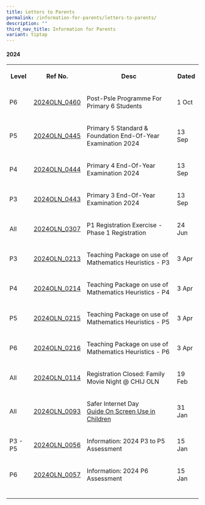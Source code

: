 ```yaml
---
title: Letters to Parents
permalink: /information-for-parents/letters-to-parents/
description: ""
third_nav_title: Information for Parents
variant: tiptap
---
```

<h4><strong>2024</strong></h4>
<table style="minWidth: 100px">
<colgroup>
<col>
<col>
<col>
<col>
</colgroup>
<tbody>
<tr>
<th rowspan="1" colspan="1">
<p>Level</p>
</th>
<th rowspan="1" colspan="1">
<p>Ref No.</p>
</th>
<th rowspan="1" colspan="1">
<p>Desc</p>
</th>
<th rowspan="1" colspan="1">
<p>Dated</p>
</th>
</tr>
<tr>
<td rowspan="1" colspan="1">
<p>P6</p>
</td>
<td rowspan="1" colspan="1">
<p><a href="/files/2024PGLetters/2024OLN_0460_Post_PSLE_Prog_for_P6_Students_2024.pdf" rel="noopener noreferrer nofollow" target="_blank">2024OLN_0460</a>
</p>
</td>
<td rowspan="1" colspan="1">
<p>Post-Psle Programme For Primary 6 Students</p>
</td>
<td rowspan="1" colspan="1">
<p>1 Oct</p>
</td>
</tr>
<tr>
<td rowspan="1" colspan="1">
<p>P5</p>
</td>
<td rowspan="1" colspan="1">
<p><a href="/files/2024PGLetters/2024OLN_0445_P5_EYE_Letters_to_Parents_2024.pdf" rel="noopener noreferrer nofollow" target="_blank">2024OLN_0445</a>
</p>
</td>
<td rowspan="1" colspan="1">
<p>Primary 5 Standard &amp; Foundation End-Of-Year Examination 2024</p>
</td>
<td rowspan="1" colspan="1">
<p>13 Sep</p>
</td>
</tr>
<tr>
<td rowspan="1" colspan="1">
<p>P4</p>
</td>
<td rowspan="1" colspan="1">
<p><a href="/files/2024PGLetters/2024OLN_0444_P4_EYE_Letters_to_Parents_2024.pdf" rel="noopener noreferrer nofollow" target="_blank">2024OLN_0444</a>
</p>
</td>
<td rowspan="1" colspan="1">
<p>Primary 4 End-Of-Year Examination 2024</p>
</td>
<td rowspan="1" colspan="1">
<p>13 Sep</p>
</td>
</tr>
<tr>
<td rowspan="1" colspan="1">
<p>P3</p>
</td>
<td rowspan="1" colspan="1">
<p><a href="/files/2024PGLetters/2024OLN_0443_P3_EYE_Letters_to_Parents_2024.pdf" rel="noopener noreferrer nofollow" target="_blank">2024OLN_0443</a>
</p>
</td>
<td rowspan="1" colspan="1">
<p>Primary 3 End-Of-Year Examination 2024</p>
</td>
<td rowspan="1" colspan="1">
<p>13 Sep</p>
</td>
</tr>
<tr>
<td rowspan="1" colspan="1">
<p>All</p>
</td>
<td rowspan="1" colspan="1">
<p><a href="/files/2024PGLetters/2024OLN_0307___2024_P1_Registration_Exercise___Phase_1_Registration.pdf" rel="noopener noreferrer nofollow" target="_blank">2024OLN_0307</a>
</p>
</td>
<td rowspan="1" colspan="1">
<p>P1 Registration Exercise - Phase 1 Registration</p>
</td>
<td rowspan="1" colspan="1">
<p>24 Jun</p>
</td>
</tr>
<tr>
<td rowspan="1" colspan="1">
<p>P3</p>
</td>
<td rowspan="1" colspan="1">
<p><a href="/files/2024PGLetters/2024OLN_0213___P3_Parents_Online_Teaching_Videos.pdf" rel="noopener noreferrer nofollow" target="_blank">2024OLN_0213</a>
</p>
</td>
<td rowspan="1" colspan="1">
<p>Teaching Package on use of Mathematics Heuristics - P3</p>
</td>
<td rowspan="1" colspan="1">
<p>3 Apr</p>
</td>
</tr>
<tr>
<td rowspan="1" colspan="1">
<p>P4</p>
</td>
<td rowspan="1" colspan="1">
<p><a href="/files/2024PGLetters/2024OLN_0214___P4_Parents_Online_Teaching_Videos.pdf" rel="noopener noreferrer nofollow" target="_blank">2024OLN_0214</a>
</p>
</td>
<td rowspan="1" colspan="1">
<p>Teaching Package on use of Mathematics Heuristics - P4</p>
</td>
<td rowspan="1" colspan="1">
<p>3 Apr</p>
</td>
</tr>
<tr>
<td rowspan="1" colspan="1">
<p>P5</p>
</td>
<td rowspan="1" colspan="1">
<p><a href="/files/2024PGLetters/2024OLN_0215___P5_Parents_Online_Teaching_Videos.pdf" rel="noopener noreferrer nofollow" target="_blank">2024OLN_0215</a>
</p>
</td>
<td rowspan="1" colspan="1">
<p>Teaching Package on use of Mathematics Heuristics - P5</p>
</td>
<td rowspan="1" colspan="1">
<p>3 Apr</p>
</td>
</tr>
<tr>
<td rowspan="1" colspan="1">
<p>P6</p>
</td>
<td rowspan="1" colspan="1">
<p><a href="/files/2024PGLetters/2024OLN_0216___P6_Parents_Online_Teaching_Videos.pdf" rel="noopener noreferrer nofollow" target="_blank">2024OLN_0216</a>
</p>
</td>
<td rowspan="1" colspan="1">
<p>Teaching Package on use of Mathematics Heuristics - P6</p>
</td>
<td rowspan="1" colspan="1">
<p>3 Apr</p>
</td>
</tr>
<tr>
<td rowspan="1" colspan="1">
<p>All</p>
</td>
<td rowspan="1" colspan="1">
<p><a href="/files/2024PGLetters/2024OLN_0114___Registration_Closed___Family_Movie_Night__CHIJ_OLN.pdf" rel="noopener noreferrer nofollow" target="_blank">2024OLN_0114</a>
</p>
</td>
<td rowspan="1" colspan="1">
<p>Registration Closed: Family Movie Night @ CHIJ OLN</p>
</td>
<td rowspan="1" colspan="1">
<p>19 Feb</p>
</td>
</tr>
<tr>
<td rowspan="1" colspan="1">
<p>All</p>
</td>
<td rowspan="1" colspan="1">
<p><a href="/files/2024PGLetters/2024OLN_0093___Safer_Internet_Day_Letter_to_Parents__1_.pdf" rel="noopener noreferrer nofollow" target="_blank">2024OLN_0093</a>
</p>
</td>
<td rowspan="1" colspan="1">
<p>Safer Internet Day
<br><a href="/files/2024PGLetters/2024OLN_0093A___Guidance_On_Screen_Use_in_Children.pdf" rel="noopener noreferrer nofollow" target="_blank">Guide On Screen Use in Children</a>
</p>
</td>
<td rowspan="1" colspan="1">
<p>31 Jan</p>
</td>
</tr>
<tr>
<td rowspan="1" colspan="1">
<p>P3 - P5</p>
</td>
<td rowspan="1" colspan="1">
<p><a href="/files/2024PGLetters/2024OLN_0056___2024_P3_to_P5_Letter_on_Assessment__4_.pdf" rel="noopener noreferrer nofollow" target="_blank">2024OLN_0056</a>
</p>
</td>
<td rowspan="1" colspan="1">
<p>Information: 2024 P3 to P5 Assessment</p>
</td>
<td rowspan="1" colspan="1">
<p>15 Jan</p>
</td>
</tr>
<tr>
<td rowspan="1" colspan="1">
<p>P6</p>
</td>
<td rowspan="1" colspan="1">
<p><a href="/files/2024PGLetters/2024OLN_0057___2024_P6_Letter_on_Assessment__2_.pdf" rel="noopener noreferrer nofollow" target="_blank">2024OLN_0057</a>
</p>
</td>
<td rowspan="1" colspan="1">
<p>Information: 2024 P6 Assessment</p>
</td>
<td rowspan="1" colspan="1">
<p>15 Jan</p>
</td>
</tr>
<tr>
<td rowspan="1" colspan="1">
<p></p>
</td>
<td rowspan="1" colspan="1">
<p></p>
</td>
<td rowspan="1" colspan="1">
<p></p>
</td>
<td rowspan="1" colspan="1">
<p></p>
</td>
</tr>
</tbody>
</table>
<p></p>